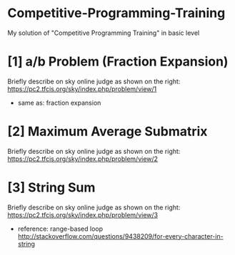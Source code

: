 # Competitive-Programming-Training
My solution of "Competitive Programming Training" in basic level 

# [1] a/b Problem (Fraction Expansion)
Briefly describe on sky online judge as shown on the right:
https://pc2.tfcis.org/sky/index.php/problem/view/1
- same as: fraction expansion

# [2] Maximum Average Submatrix
Briefly describe on sky online judge as shown on the right:
https://pc2.tfcis.org/sky/index.php/problem/view/2

# [3] String Sum
Briefly describe on sky online judge as shown on the right:
https://pc2.tfcis.org/sky/index.php/problem/view/3
- reference: range-based loop http://stackoverflow.com/questions/9438209/for-every-character-in-string
